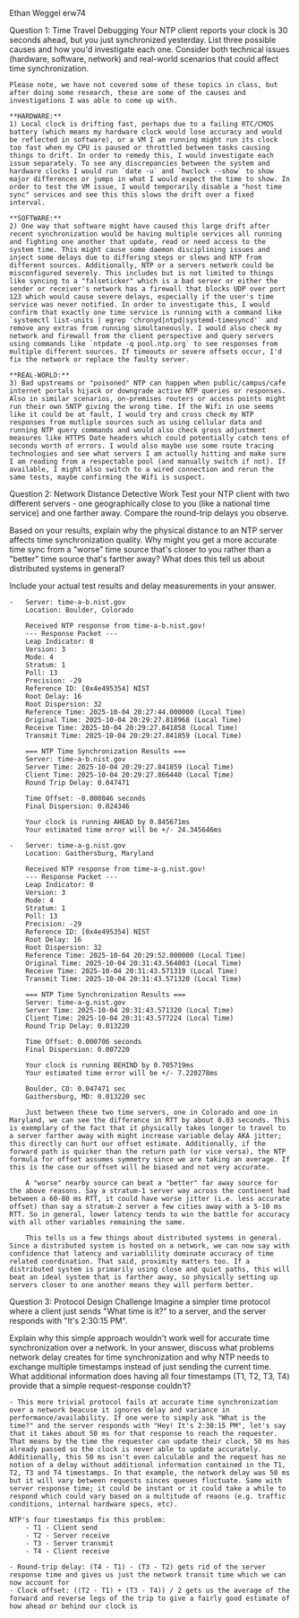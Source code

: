 Ethan Weggel
erw74

Question 1: Time Travel Debugging
Your NTP client reports your clock is 30 seconds ahead, but you just synchronized yesterday. List three possible causes and how you'd investigate each one. Consider both technical issues (hardware, software, network) and real-world scenarios that could affect time synchronization.

    Please note, we have not covered some of these topics in class, but after doing some research, these are some of the causes and investigations I was able to come up with.

    **HARDWARE:**
    1) Local clock is drifting fast, perhaps due to a failing RTC/CMOS battery (which means my hardware clock would lose accuracy and would be reflected in software), or a VM I am running might run its clock too fast when my CPU is paused or throttled between tasks causing things to drift. In order to remedy this, I would investigate each issue separately. To see any discrepancies between the system and hardware clocks I would run `date -u` and `hwclock --show` to show major differences or jumps in what I would expect the time to show. In order to test the VM issue, I would temporarily disable a "host time sync" services and see this this slows the drift over a fixed interval. 

    **SOFTWARE:**
    2) One way that software might have caused this large drift after recent synchronization would be having multiple services all running and fighting one another that update, read or need access to the system time. This might cause some daemon disciplining issues and inject some delays due to differing steps or slews and NTP from different sources. Additionally, NTP or a servers network could be misconfigured severely. This includes but is not limited to things like syncing to a "falseticker" which is a bad server or either the sender or receiver's network has a firewall that blocks UDP over port 123 which would cause severe delays, especially if the user's time service was never notified. In order to investigate this, I would confirm that exactly one time service is running with a command like `systemctl list-units | egrep 'chronyd|ntpd|systemd-timesyncd'` and remove any extras from running simultaneously. I would also check my network and firewall from the client perspective and query servers using commands like `ntpdate -q pool.ntp.org` to see responses from multiple different sources. If timeouts or severe offsets occur, I'd fix the network or replace the faulty server.

    **REAL-WORLD:**
    3) Bad upstreams or "poisoned" NTP can happen when public/campus/cafe internet portals hijack or downgrade active NTP queries or responses. Also in similar scenarios, on-premises routers or access points might run their own SNTP giving the wrong time. If the Wifi in use seems like it could be at fault, I would try and cross check my NTP responses from mutliple sources such as using cellular data and running NTP query commands and would also check gross adjustment measures like HTTPS Date headers which could potentially catch tens of seconds worth of errors. I would also maybe use some route tracing technologies and see what servers I am actually hitting and make sure I am reading from a respectable pool (and manually switch if not). If available, I might also switch to a wired connection and rerun the same tests, maybe confirming the Wifi is suspect.

Question 2: Network Distance Detective Work
Test your NTP client with two different servers - one geographically close to you (like a national time service) and one farther away. Compare the round-trip delays you observe.

Based on your results, explain why the physical distance to an NTP server affects time synchronization quality. Why might you get a more accurate time sync from a "worse" time source that's closer to you rather than a "better" time source that's farther away? What does this tell us about distributed systems in general?

Include your actual test results and delay measurements in your answer.

    -   Server: time-a-b.nist.gov
        Location: Boulder, Colorado

        Received NTP response from time-a-b.nist.gov!
        --- Response Packet ---
        Leap Indicator: 0
        Version: 3
        Mode: 4
        Stratum: 1
        Poll: 13
        Precision: -29
        Reference ID: [0x4e495354] NIST
        Root Delay: 16
        Root Dispersion: 32
        Reference Time: 2025-10-04 20:27:44.000000 (Local Time)
        Original Time: 2025-10-04 20:29:27.818968 (Local Time)
        Receive Time: 2025-10-04 20:29:27.841858 (Local Time)
        Transmit Time: 2025-10-04 20:29:27.841859 (Local Time)

        === NTP Time Synchronization Results ===
        Server: time-a-b.nist.gov
        Server Time: 2025-10-04 20:29:27.841859 (Local Time)
        Client Time: 2025-10-04 20:29:27.866440 (Local Time)
        Round Trip Delay: 0.047471

        Time Offset: -0.000846 seconds
        Final Dispersion: 0.024346

        Your clock is running AHEAD by 0.845671ms
        Your estimated time error will be +/- 24.345646ms

    -   Server: time-a-g.nist.gov
        Location: Gaithersburg, Maryland
    
        Received NTP response from time-a-g.nist.gov!
        --- Response Packet ---
        Leap Indicator: 0
        Version: 3
        Mode: 4
        Stratum: 1
        Poll: 13
        Precision: -29
        Reference ID: [0x4e495354] NIST
        Root Delay: 16
        Root Dispersion: 32
        Reference Time: 2025-10-04 20:29:52.000000 (Local Time)
        Original Time: 2025-10-04 20:31:43.564003 (Local Time)
        Receive Time: 2025-10-04 20:31:43.571319 (Local Time)
        Transmit Time: 2025-10-04 20:31:43.571320 (Local Time)

        === NTP Time Synchronization Results ===
        Server: time-a-g.nist.gov
        Server Time: 2025-10-04 20:31:43.571320 (Local Time)
        Client Time: 2025-10-04 20:31:43.577224 (Local Time)
        Round Trip Delay: 0.013220

        Time Offset: 0.000706 seconds
        Final Dispersion: 0.007220

        Your clock is running BEHIND by 0.705719ms
        Your estimated time error will be +/- 7.220278ms

        Boulder, CO: 0.047471 sec
        Gaithersburg, MD: 0.013220 sec

        Just between these two time servers, one in Colorado and one in Maryland, we can see the difference in RTT by about 0.03 seconds. This is exemplary of the fact that it physically takes longer to travel to a server farther away with might increase variable delay AKA jitter; this directly can hurt our offset estimate. Additionally, if the forward path is quicker than the return path (or vice versa), the NTP formula for offset assumes symmetry since we are taking an average. If this is the case our offset will be biased and not very accurate. 

        A "worse" nearby source can beat a "better" far away source for the above reasons. Say a stratum-1 server way across the continent had between a 60-80 ms RTT, it could have worse jitter (i.e. less accurate offset) than say a stratum-2 server a few cities away with a 5-10 ms RTT. So in general, lower latency tends to win the battle for accuracy with all other variables remaining the same. 

        This tells us a few things about distributed systems in general. Since a distributed system is hosted on a network, we can now say with confidence that latency and variablility dominate accuracy of time related coordination. That said, proximity matters too. If a distributed system is primarily using close and quiet paths, this will beat an ideal system that is farther away, so physically setting up servers closer to one another means they will perform better. 


Question 3: Protocol Design Challenge
Imagine a simpler time protocol where a client just sends "What time is it?" to a server, and the server responds with "It's 2:30:15 PM".

Explain why this simple approach wouldn't work well for accurate time synchronization over a network. In your answer, discuss what problems network delay creates for time synchronization and why NTP needs to exchange multiple timestamps instead of just sending the current time. What additional information does having all four timestamps (T1, T2, T3, T4) provide that a simple request-response couldn't?

    - This more trivial protocol fails at accurate time synchronization over a network beacuse it ignores delay and variance in performance/availability. If one were to simply ask "What is the time?" and the server responds with "Hey! It's 2:30:15 PM", let's say that it takes about 50 ms for that response to reach the requester. That means by the time the requester can update their clock, 50 ms has already passed so the clock is never able to update accurately. Additionally, this 50 ms isn't even calculable and the request has no notion of a delay without additional information contained in the T1, T2, T3 and T4 timestamps. In that example, the network delay was 50 ms but it will vary between requests sinces queues fluctuate. Same with server response time; it could be instant or it could take a while to respond which could vary based on a multitude of reaons (e.g. traffic conditions, internal hardware specs, etc). 

    NTP's four timestamps fix this problem:
        - T1 - Client send
        - T2 - Server receive
        - T3 - Server transmit
        - T4 - Client receive

    - Round-trip delay: (T4 - T1) - (T3 - T2) gets rid of the server response time and gives us just the network transit time which we can now account for
    - Clock offset: ((T2 - T1) + (T3 - T4)) / 2 gets us the average of the forward and reverse legs of the trip to give a fairly good estimate of how ahead or behind our clock is